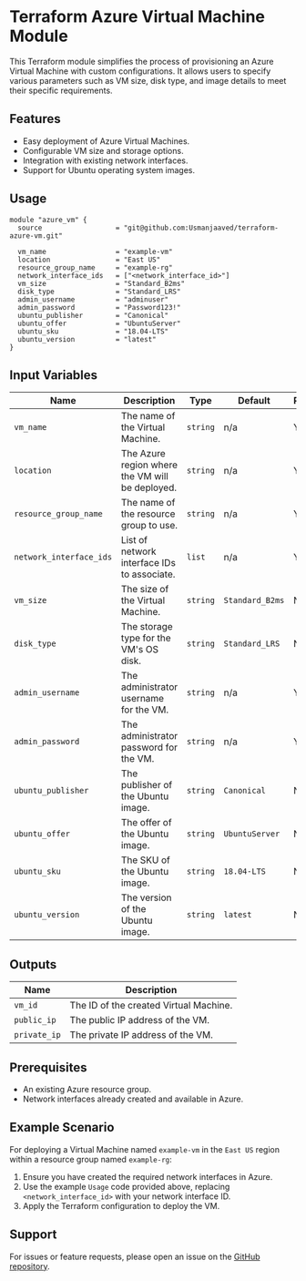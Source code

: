 # Terraform Azure Virtual Machine Module

This Terraform module simplifies the process of provisioning an Azure Virtual Machine with custom configurations. It allows users to specify various parameters such as VM size, disk type, and image details to meet their specific requirements.

## Features
- Easy deployment of Azure Virtual Machines.
- Configurable VM size and storage options.
- Integration with existing network interfaces.
- Support for Ubuntu operating system images.

## Usage

```hcl
module "azure_vm" {
  source                  = "git@github.com:Usmanjaaved/terraform-azure-vm.git"

  vm_name                 = "example-vm"
  location                = "East US"
  resource_group_name     = "example-rg"
  network_interface_ids   = ["<network_interface_id>"]
  vm_size                 = "Standard_B2ms"
  disk_type               = "Standard_LRS"
  admin_username          = "adminuser"
  admin_password          = "Password123!"
  ubuntu_publisher        = "Canonical"
  ubuntu_offer            = "UbuntuServer"
  ubuntu_sku              = "18.04-LTS"
  ubuntu_version          = "latest"
}
```

## Input Variables

| Name                   | Description                                        | Type     | Default           | Required |
|------------------------|----------------------------------------------------|----------|-------------------|----------|
| `vm_name`              | The name of the Virtual Machine.                  | `string` | n/a               | Yes      |
| `location`             | The Azure region where the VM will be deployed.   | `string` | n/a               | Yes      |
| `resource_group_name`  | The name of the resource group to use.            | `string` | n/a               | Yes      |
| `network_interface_ids`| List of network interface IDs to associate.       | `list`   | n/a               | Yes      |
| `vm_size`              | The size of the Virtual Machine.                  | `string` | `Standard_B2ms`   | No       |
| `disk_type`            | The storage type for the VM's OS disk.            | `string` | `Standard_LRS`    | No       |
| `admin_username`       | The administrator username for the VM.            | `string` | n/a               | Yes      |
| `admin_password`       | The administrator password for the VM.            | `string` | n/a               | Yes      |
| `ubuntu_publisher`     | The publisher of the Ubuntu image.                | `string` | `Canonical`       | No       |
| `ubuntu_offer`         | The offer of the Ubuntu image.                    | `string` | `UbuntuServer`    | No       |
| `ubuntu_sku`           | The SKU of the Ubuntu image.                      | `string` | `18.04-LTS`       | No       |
| `ubuntu_version`       | The version of the Ubuntu image.                  | `string` | `latest`          | No       |

## Outputs

| Name           | Description                            |
|----------------|----------------------------------------|
| `vm_id`        | The ID of the created Virtual Machine. |
| `public_ip`    | The public IP address of the VM.       |
| `private_ip`   | The private IP address of the VM.      |

## Prerequisites
- An existing Azure resource group.
- Network interfaces already created and available in Azure.

## Example Scenario
For deploying a Virtual Machine named `example-vm` in the `East US` region within a resource group named `example-rg`:

1. Ensure you have created the required network interfaces in Azure.
2. Use the example `Usage` code provided above, replacing `<network_interface_id>` with your network interface ID.
3. Apply the Terraform configuration to deploy the VM.

## Support
For issues or feature requests, please open an issue on the [GitHub repository](https://github.com/Usmanjaaved/terraform-azure-vm/issues).

